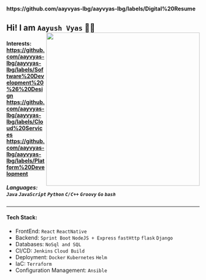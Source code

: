 <h4> https://github.com/aayvyas-lbg/aayvyas-lbg/labels/Digital%20Resume </h4>

## Hi! I am ` Aayush Vyas ` 👨‍💻 <img align=right  height=400 width=400 src=https://github.com/aayvyas-lbg/aayvyas-lbg/assets/125258043/dd900bc4-f700-42f0-88e1-33b35dbb8404></img>
#### Interests: https://github.com/aayvyas-lbg/aayvyas-lbg/labels/Software%20Development%20%26%20Design https://github.com/aayvyas-lbg/aayvyas-lbg/labels/Cloud%20Services https://github.com/aayvyas-lbg/aayvyas-lbg/labels/Platform%20Development
##### Languages: `Java` `JavaScript` `Python` `C/C++` `Groovy` `Go` `bash`
---
#### Tech Stack: 
- FrontEnd: `React` `ReactNative`
- Backend: `Sprint Boot` `NodeJS + Express` `fastHttp` `flask` `Django`
- Databases: `NoSql and SQL` 
- CI/CD: `Jenkins` `Cloud Build`
- Deployment: `Docker` `Kubernetes` `Helm`
- IaC: `Terraform`
- Configuration Management: `Ansible`
